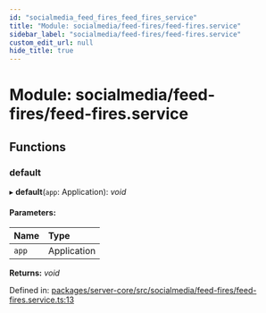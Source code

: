 ```yaml
---
id: "socialmedia_feed_fires_feed_fires_service"
title: "Module: socialmedia/feed-fires/feed-fires.service"
sidebar_label: "socialmedia/feed-fires/feed-fires.service"
custom_edit_url: null
hide_title: true
---
```


# Module: socialmedia/feed-fires/feed-fires.service

## Functions

### default

▸ **default**(`app`: Application): *void*

#### Parameters:

Name | Type |
:------ | :------ |
`app` | Application |

**Returns:** *void*

Defined in: [packages/server-core/src/socialmedia/feed-fires/feed-fires.service.ts:13](https://github.com/xr3ngine/xr3ngine/blob/716a06460/packages/server-core/src/socialmedia/feed-fires/feed-fires.service.ts#L13)
